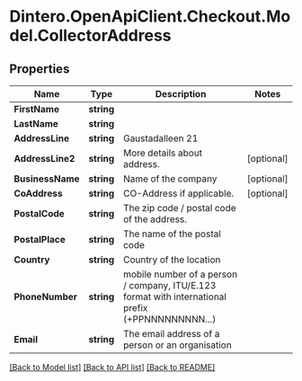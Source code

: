 # Dintero.OpenApiClient.Checkout.Model.CollectorAddress

## Properties

Name | Type | Description | Notes
------------ | ------------- | ------------- | -------------
**FirstName** | **string** |  | 
**LastName** | **string** |  | 
**AddressLine** | **string** | Gaustadalleen 21 | 
**AddressLine2** | **string** | More details about address. | [optional] 
**BusinessName** | **string** | Name of the company | [optional] 
**CoAddress** | **string** | CO-Address if applicable. | [optional] 
**PostalCode** | **string** | The zip code / postal code of the address. | 
**PostalPlace** | **string** | The name of the postal code | 
**Country** | **string** | Country of the location | 
**PhoneNumber** | **string** | mobile number of a person / company, ITU/E.123 format with international prefix (+PPNNNNNNNNN...)  | 
**Email** | **string** | The email address of a person or an organisation  | 

[[Back to Model list]](../README.md#documentation-for-models) [[Back to API list]](../README.md#documentation-for-api-endpoints) [[Back to README]](../README.md)

